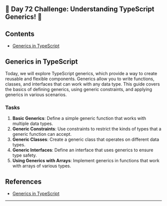 ## 🚀 Day 72 Challenge: Understanding TypeScript Generics! 🚀

## Contents
- [Generics in TypeScript](#generics-in-typescript)

## Generics in TypeScript

Today, we will explore TypeScript generics, which provide a way to create reusable and flexible components. Generics allow you to write functions, classes, and interfaces that can work with any data type. This guide covers the basics of defining generics, using generic constraints, and applying generics in various scenarios.

### Tasks
1. **Basic Generics**: Define a simple generic function that works with multiple data types.
2. **Generic Constraints**: Use constraints to restrict the kinds of types that a generic function can accept.
3. **Generic Classes**: Create a generic class that operates on different data types.
4. **Generic Interfaces**: Define an interface that uses generics to ensure type safety.
5. **Using Generics with Arrays**: Implement generics in functions that work with arrays of various types.

## References
- [Generics in TypeScript](https://github.com/AsharibAli/100-days-of-code/blob/main/day-72/TS-Generics/README.md)

---
